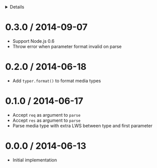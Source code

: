 <!-- START doctoc generated TOC please keep comment here to allow auto update -->
<!-- DON'T EDIT THIS SECTION, INSTEAD RE-RUN doctoc TO UPDATE -->
<details>
<summary>Details</summary>

- [0.3.0 / 2014-09-07](#030--2014-09-07)
- [0.2.0 / 2014-06-18](#020--2014-06-18)
- [0.1.0 / 2014-06-17](#010--2014-06-17)
- [0.0.0 / 2014-06-13](#000--2014-06-13)

</details>
<!-- END doctoc generated TOC please keep comment here to allow auto update -->

0.3.0 / 2014-09-07
==================

  * Support Node.js 0.6
  * Throw error when parameter format invalid on parse

0.2.0 / 2014-06-18
==================

  * Add `typer.format()` to format media types

0.1.0 / 2014-06-17
==================

  * Accept `req` as argument to `parse`
  * Accept `res` as argument to `parse`
  * Parse media type with extra LWS between type and first parameter

0.0.0 / 2014-06-13
==================

  * Initial implementation
